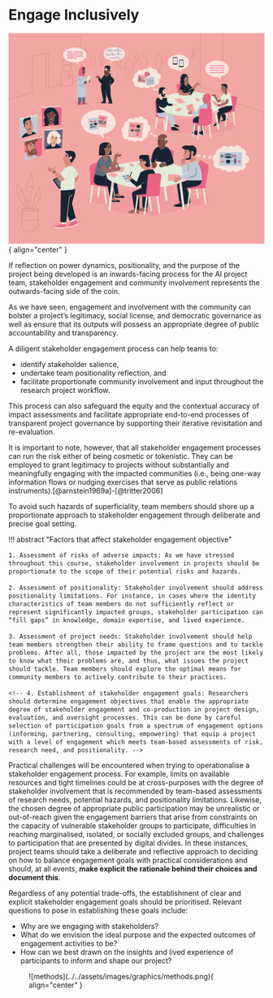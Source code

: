# Engage Inclusively

  ![engage](../../assets/images/illustrations/stakeholder-engagement.jpg){ align="center" }
</figure>

If reflection on power dynamics, positionality, and the purpose of the project being developed is an inwards-facing process for the AI project team, stakeholder engagement and community involvement represents the outwards-facing side of the coin. 

As we have seen, engagement and involvement with the community can bolster a project’s legitimacy, social license, and democratic governance as well as ensure that its outputs will possess an appropriate degree of public accountability and transparency. 

A diligent stakeholder engagement process can help teams to:

 - identify stakeholder salience, 
 - undertake team positionality reflection, and
 - facilitate proportionate community involvement and input throughout the research project workflow. 
 
This process can also safeguard the equity and the contextual accuracy of impact assessments and facilitate appropriate end-to-end processes of transparent project governance by supporting their iterative revisitation and re-evaluation.


<!-- "While practices of inward-facing reflection on purposes, positionality, and power can strengthen the reflexivity, objectivity, and reasonableness of CSS research activities (D’Ignazio and Klein, 2020; Haraway, 1988; Harding, 1992, 1995, 2008, 2015), practices of outward-facing stakeholder engagement and community involvement can bolster a research project’s legitimacy, social license, and democratic governance as well as ensure that its outputs will possess an appropriate degree of public accountability and transparency. A diligent stakeholder engagement process can help research teams to identify stakeholder salience, undertake team positionality reflection, and facilitate proportionate community involvement and input throughout the research project workflow. This process can also safeguard the equity and the contextual accuracy of impact assessments and facilitate appropriate end-to-end processes of transparent project governance by supporting their iterative revisitation and re-evaluation. Moreover, community-involving engagement processes can empower the public and the CSS community alike by introducing the transformative agency of “citizen science” into research processes  (Albert et al., 2021; Sagarra et al., 2016; Tauginienė et al., 2020). -->

It is important to note, however, that all stakeholder engagement processes can run the risk either of being cosmetic or tokenistic. They can be employed to grant legitimacy to projects without substantially and meaningfully engaging with the impacted communities (i.e., being one-way information flows or nudging exercises that serve as public relations instruments).[@arnstein1969a]-[@tritter2006]

To avoid such hazards of superficiality, team members should shore up a proportionate approach to stakeholder engagement through deliberate and precise goal setting. 


!!! abstract "Factors that affect stakeholder engagement objective"

    1. Assessment of risks of adverse impacts: As we have stressed throughout this course, stakeholder involvement in projects should be proportionate to the scope of their potential risks and hazards.

    2. Assessment of positionality: Stakeholder involvement should address positionality limitations. For instance, in cases where the identity characteristics of team members do not sufficiently reflect or represent significantly impacted groups, stakeholder participation can “fill gaps” in knowledge, domain expertise, and lived experience.

    3. Assessment of project needs: Stakeholder involvement should help team members strengthen their ability to frame questions and to tackle  problems. After all, those impacted by the project are the most likely to know what their problems are, and thus, what issues the project should tackle. Team members should explore the optimal means for community members to actively contribute to their practices. 

    <!-- 4. Establishment of stakeholder engagement goals: Researchers should determine engagement objectives that enable the appropriate degree of stakeholder engagement and co-production in project design, evaluation, and oversight processes. This can be done by careful selection of participation goals from a spectrum of engagement options (informing, partnering, consulting, empowering) that equip a project with a level of engagement which meets team-based assessments of risk, research need, and positionality. -->



Practical challenges will be encountered when trying to operationalise a stakeholder engagement process. For example, limits on available resources and tight timelines could be at cross-purposes with the degree of stakeholder involvement that is recommended by team-based assessments of research needs, potential hazards, and positionality limitations. Likewise, the chosen degree of appropriate public participation may be unrealistic or out-of-reach given the engagement barriers that arise from constraints on the capacity of vulnerable stakeholder groups to participate, difficulties in reaching marginalised, isolated, or socially excluded groups, and challenges to participation that are presented by digital divides. In these instances, project teams should take a deliberate and reflective approach to deciding on how to balance engagement goals with practical considerations and should, at all events, **make explicit the rationale behind their choices and document this**. 

Regardless of any potential trade-offs, the establishment of clear and explicit stakeholder engagement goals should be prioritised. Relevant questions to pose in establishing these goals include:

- Why are we engaging with stakeholders? 
- What do we envision the ideal purpose and the expected outcomes of engagement activities to be? 
- How can we best drawn on the insights and lived experience of participants to inform and shape our project?  



<figure markdown>
  ![methods](../../assets/images/graphics/methods.png){ align="center" }
</figure>